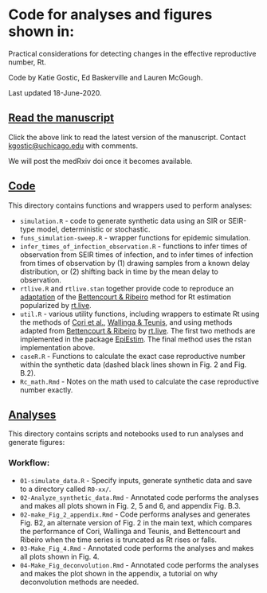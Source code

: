 # Code for analyses and figures shown in:

Practical considerations for detecting changes in the effective reproductive number, Rt. 

Code by Katie Gostic, Ed Baskerville and Lauren McGough. 

Last updated 18-June-2020. 

## [Read the manuscript](https://github.com/cobeylab/Rt_estimation/blob/master/manuscript_18June2020.pdf)
Click the above link to read the latest version of the manuscript. Contact kgostic@uchicago.edu with comments.

We will post the medRxiv doi once it becomes available.

## [Code](https://github.com/cobeylab/Rt_estimation/tree/master/code)
This directory contains functions and wrappers used to perform analyses:

* `simulation.R` - code to generate synthetic data using an SIR or SEIR-type model, deterministic or stochastic.
* `funs_simulation-sweep.R` - wrapper functions for epidemic simulation.
* `infer_times_of_infection_observation.R` - functions to infer times of observation from SEIR times of infection, and to infer times of infection from times of observation by (1) drawing samples from a known delay distribution, or (2) shifting back in time by the mean delay to observation.
* `rtlive.R` and `rtlive.stan` together provide code to reproduce an [adaptation](https://github.com/k-sys/covid-19/blob/master/Realtime%20Rt%20mcmc.ipynb) of the [Bettencourt & Ribeiro](https://journals.plos.org/plosone/article?id=10.1371/journal.pone.0002185) method for Rt estimation popularized by [rt.live](https://rt.live).
* `util.R` - various utility functions, including wrappers to estimate Rt using the methods of [Cori et al.](https://academic.oup.com/aje/article/178/9/1505/89262), [Wallinga & Teunis](https://academic.oup.com/aje/article/160/6/509/79472), and using methods adapted from [Bettencourt & Ribeiro](https://journals.plos.org/plosone/article?id=10.1371/journal.pone.0002185) by [rt.live](https://rt.live). The first two methods are implemented in the package [EpiEstim](https://CRAN.R-project.org/package=EpiEstim). The final method uses the rstan implementation above.
* `caseR.R` - Functions to calculate the exact case reproductive number within the synthetic data (dashed black lines shown in Fig. 2 and Fig. B.2).
* `Rc_math.Rmd` - Notes on the math used to calculate the case reproductive number exactly.

## [Analyses](https://github.com/cobeylab/Rt_estimation/tree/master/analyses)
This directory contains scripts and notebooks used to run analyses and generate figures:

### Workflow:

* `01-simulate_data.R` - Specify inputs, generate synthetic data and save to a directory called `R0-xx/`.
* `02-Analyze_synthetic_data.Rmd` - Annotated code performs the analyses and makes all plots shown in Fig. 2, 5 and 6, and appendix Fig. B.3. 
* `02-make_Fig_2_appendix.Rmd` - Code performs analyses and generates Fig. B2, an alternate version of Fig. 2 in the main text, which compares the performance of Cori, Wallinga and Teunis, and Bettencourt and Ribeiro when the time series is truncated as Rt rises or falls.
* `03-Make_Fig_4.Rmd` - Annotated code performs the analyses and makes all plots shown in Fig. 4.
* `04-Make_Fig_deconvolution.Rmd` - Annotated code performs the analyses and makes the plot shown in the appendix, a tutorial on why deconvolution methods are needed.

